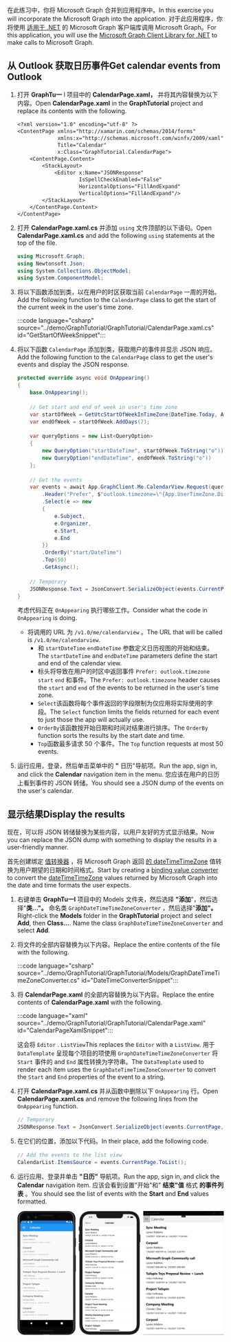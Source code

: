 <!-- markdownlint-disable MD002 MD041 -->

<span data-ttu-id="d5bf0-101">在此练习中，你将 Microsoft Graph 合并到应用程序中。</span><span class="sxs-lookup"><span data-stu-id="d5bf0-101">In this exercise you will incorporate the Microsoft Graph into the application.</span></span> <span data-ttu-id="d5bf0-102">对于此应用程序，你将使用 [适用于 .NET](https://github.com/microsoftgraph/msgraph-sdk-dotnet) 的 Microsoft Graph 客户端库调用 Microsoft Graph。</span><span class="sxs-lookup"><span data-stu-id="d5bf0-102">For this application, you will use the [Microsoft Graph Client Library for .NET](https://github.com/microsoftgraph/msgraph-sdk-dotnet) to make calls to Microsoft Graph.</span></span>

## <a name="get-calendar-events-from-outlook"></a><span data-ttu-id="d5bf0-103">从 Outlook 获取日历事件</span><span class="sxs-lookup"><span data-stu-id="d5bf0-103">Get calendar events from Outlook</span></span>

1. <span data-ttu-id="d5bf0-104">打开 **GraphTu一** l 项目中的 **CalendarPage.xaml，** 并将其内容替换为以下内容。</span><span class="sxs-lookup"><span data-stu-id="d5bf0-104">Open **CalendarPage.xaml** in the **GraphTutorial** project and replace its contents with the following.</span></span>

    ```xaml
    <?xml version="1.0" encoding="utf-8" ?>
    <ContentPage xmlns="http://xamarin.com/schemas/2014/forms"
                 xmlns:x="http://schemas.microsoft.com/winfx/2009/xaml"
                 Title="Calendar"
                 x:Class="GraphTutorial.CalendarPage">
        <ContentPage.Content>
            <StackLayout>
                <Editor x:Name="JSONResponse"
                        IsSpellCheckEnabled="False"
                        HorizontalOptions="FillAndExpand"
                        VerticalOptions="FillAndExpand"/>
            </StackLayout>
        </ContentPage.Content>
    </ContentPage>
    ```

1. <span data-ttu-id="d5bf0-105">打开 **CalendarPage.xaml.cs** 并添加 `using` 文件顶部的以下语句。</span><span class="sxs-lookup"><span data-stu-id="d5bf0-105">Open **CalendarPage.xaml.cs** and add the following `using` statements at the top of the file.</span></span>

    ```csharp
    using Microsoft.Graph;
    using Newtonsoft.Json;
    using System.Collections.ObjectModel;
    using System.ComponentModel;
    ```

1. <span data-ttu-id="d5bf0-106">将以下函数添加到类，以在用户的时区获取当前 `CalendarPage` 一周的开始。</span><span class="sxs-lookup"><span data-stu-id="d5bf0-106">Add the following function to the `CalendarPage` class to get the start of the current week in the user's time zone.</span></span>

    :::code language="csharp" source="../demo/GraphTutorial/GraphTutorial/CalendarPage.xaml.cs" id="GetStartOfWeekSnippet":::

1. <span data-ttu-id="d5bf0-107">将以下函数 `CalendarPage` 添加到类，获取用户的事件并显示 JSON 响应。</span><span class="sxs-lookup"><span data-stu-id="d5bf0-107">Add the following function to the `CalendarPage` class to get the user's events and display the JSON response.</span></span>

    ```csharp
    protected override async void OnAppearing()
    {
        base.OnAppearing();

        // Get start and end of week in user's time zone
        var startOfWeek = GetUtcStartOfWeekInTimeZone(DateTime.Today, App.UserTimeZone);
        var endOfWeek = startOfWeek.AddDays(7);

        var queryOptions = new List<QueryOption>
        {
            new QueryOption("startDateTime", startOfWeek.ToString("o")),
            new QueryOption("endDateTime", endOfWeek.ToString("o"))
        };

        // Get the events
        var events = await App.GraphClient.Me.CalendarView.Request(queryOptions)
            .Header("Prefer", $"outlook.timezone=\"{App.UserTimeZone.DisplayName}\"")
            .Select(e => new
            {
                e.Subject,
                e.Organizer,
                e.Start,
                e.End
            })
            .OrderBy("start/DateTime")
            .Top(50)
            .GetAsync();

        // Temporary
        JSONResponse.Text = JsonConvert.SerializeObject(events.CurrentPage, Formatting.Indented);
    }
    ```

    <span data-ttu-id="d5bf0-108">考虑代码正在 `OnAppearing` 执行哪些工作。</span><span class="sxs-lookup"><span data-stu-id="d5bf0-108">Consider what the code in `OnAppearing` is doing.</span></span>

    - <span data-ttu-id="d5bf0-109">将调用的 URL 为 `/v1.0/me/calendarview` 。</span><span class="sxs-lookup"><span data-stu-id="d5bf0-109">The URL that will be called is `/v1.0/me/calendarview`.</span></span>
        - <span data-ttu-id="d5bf0-110">和 `startDateTime` `endDateTime` 参数定义日历视图的开始和结束。</span><span class="sxs-lookup"><span data-stu-id="d5bf0-110">The `startDateTime` and `endDateTime` parameters define the start and end of the calendar view.</span></span>
        - <span data-ttu-id="d5bf0-111">标头将导致在用户的时区中返回事件 `Prefer: outlook.timezone` `start` `end` 和事件。</span><span class="sxs-lookup"><span data-stu-id="d5bf0-111">The `Prefer: outlook.timezone` header causes the `start` and `end` of the events to be returned in the user's time zone.</span></span>
        - <span data-ttu-id="d5bf0-112">`Select`该函数将每个事件返回的字段限制为仅应用将实际使用的字段。</span><span class="sxs-lookup"><span data-stu-id="d5bf0-112">The `Select` function limits the fields returned for each event to just those the app will actually use.</span></span>
        - <span data-ttu-id="d5bf0-113">`OrderBy`该函数按开始日期和时间对结果进行排序。</span><span class="sxs-lookup"><span data-stu-id="d5bf0-113">The `OrderBy` function sorts the results by the start date and time.</span></span>
        - <span data-ttu-id="d5bf0-114">`Top`函数最多请求 50 个事件。</span><span class="sxs-lookup"><span data-stu-id="d5bf0-114">The `Top` function requests at most 50 events.</span></span>

1. <span data-ttu-id="d5bf0-115">运行应用，登录，然后单击菜单中的 **"** 日历"导航项。</span><span class="sxs-lookup"><span data-stu-id="d5bf0-115">Run the app, sign in, and click the **Calendar** navigation item in the menu.</span></span> <span data-ttu-id="d5bf0-116">您应该在用户的日历上看到事件的 JSON 转储。</span><span class="sxs-lookup"><span data-stu-id="d5bf0-116">You should see a JSON dump of the events on the user's calendar.</span></span>

## <a name="display-the-results"></a><span data-ttu-id="d5bf0-117">显示结果</span><span class="sxs-lookup"><span data-stu-id="d5bf0-117">Display the results</span></span>

<span data-ttu-id="d5bf0-118">现在，可以将 JSON 转储替换为某些内容，以用户友好的方式显示结果。</span><span class="sxs-lookup"><span data-stu-id="d5bf0-118">Now you can replace the JSON dump with something to display the results in a user-friendly manner.</span></span>

<span data-ttu-id="d5bf0-119">首先创建绑定 [值转换器](/xamarin/xamarin-forms/xaml/xaml-basics/data-binding-basics#binding-value-converters) ，将 Microsoft Graph 返回 [的 dateTimeTimeZone](/graph/api/resources/datetimetimezone?view=graph-rest-1.0) 值转换为用户期望的日期和时间格式。</span><span class="sxs-lookup"><span data-stu-id="d5bf0-119">Start by creating a [binding value converter](/xamarin/xamarin-forms/xaml/xaml-basics/data-binding-basics#binding-value-converters) to convert the [dateTimeTimeZone](/graph/api/resources/datetimetimezone?view=graph-rest-1.0) values returned by Microsoft Graph into the date and time formats the user expects.</span></span>

1. <span data-ttu-id="d5bf0-120">右键单击 **GraphTu一l** 项目中的 Models 文件夹，然后选择 **"添加**"，然后选择"**类..."。** 命名类 `GraphDateTimeTimeZoneConverter` ，然后选择"**添加"。**</span><span class="sxs-lookup"><span data-stu-id="d5bf0-120">Right-click the **Models** folder in the **GraphTutorial** project and select **Add**, then **Class...**. Name the class `GraphDateTimeTimeZoneConverter` and select **Add**.</span></span>

1. <span data-ttu-id="d5bf0-121">将文件的全部内容替换为以下内容。</span><span class="sxs-lookup"><span data-stu-id="d5bf0-121">Replace the entire contents of the file with the following.</span></span>

    :::code language="csharp" source="../demo/GraphTutorial/GraphTutorial/Models/GraphDateTimeTimeZoneConverter.cs" id="DateTimeConverterSnippet":::

1. <span data-ttu-id="d5bf0-122">将 **CalendarPage.xaml** 的全部内容替换为以下内容。</span><span class="sxs-lookup"><span data-stu-id="d5bf0-122">Replace the entire contents of **CalendarPage.xaml** with the following.</span></span>

    :::code language="xaml" source="../demo/GraphTutorial/GraphTutorial/CalendarPage.xaml" id="CalendarPageXamlSnippet":::

    <span data-ttu-id="d5bf0-123">这会将 `Editor` . `ListView`</span><span class="sxs-lookup"><span data-stu-id="d5bf0-123">This replaces the `Editor` with a `ListView`.</span></span> <span data-ttu-id="d5bf0-124">用于 `DataTemplate` 呈现每个项目的项使用 `GraphDateTimeTimeZoneConverter` 将 `Start` 事件的 and `End` 属性转换为字符串。</span><span class="sxs-lookup"><span data-stu-id="d5bf0-124">The `DataTemplate` used to render each item uses the `GraphDateTimeTimeZoneConverter` to convert the `Start` and `End` properties of the event to a string.</span></span>

1. <span data-ttu-id="d5bf0-125">打开 **CalendarPage.xaml.cs** 并从函数中删除以下 `OnAppearing` 行。</span><span class="sxs-lookup"><span data-stu-id="d5bf0-125">Open **CalendarPage.xaml.cs** and remove the following lines from the `OnAppearing` function.</span></span>

    ```csharp
    // Temporary
    JSONResponse.Text = JsonConvert.SerializeObject(events.CurrentPage, Formatting.Indented);
    ```

1. <span data-ttu-id="d5bf0-126">在它们的位置，添加以下代码。</span><span class="sxs-lookup"><span data-stu-id="d5bf0-126">In their place, add the following code.</span></span>

    ```csharp
    // Add the events to the list view
    CalendarList.ItemsSource = events.CurrentPage.ToList();
    ```

1. <span data-ttu-id="d5bf0-127">运行应用、登录并单击 **"日历"** 导航项。</span><span class="sxs-lookup"><span data-stu-id="d5bf0-127">Run the app, sign in, and click the **Calendar** navigation item.</span></span> <span data-ttu-id="d5bf0-128">应该会看到设置"开始"和" **结束"值** 格式 **的事件列表** 。</span><span class="sxs-lookup"><span data-stu-id="d5bf0-128">You should see the list of events with the **Start** and **End** values formatted.</span></span>

    ![事件表的屏幕截图](./images/calendar-page.png)
